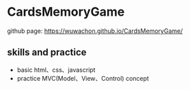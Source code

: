 # CardsMemoryGame
github page:
https://wuwachon.github.io/CardsMemoryGame/

## skills and practice
- basic html、css、javascript
- practice MVC(Model、View、Control) concept
